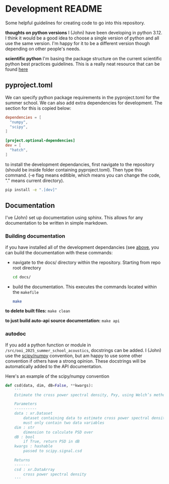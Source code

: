 # Development README
Some helpful guidelines for creating code to go into this repository.

**thoughts on python versions**
I (John) have been developing in python 3.12. I think it would be a good idea to choose a single version of python and all use the same version. I'm happy for it to be a different version though depending on other people's needs.

**scientific python** I'm basing the package structure on the current scientific python best practices guidelines. This is a really neat resource that can be found [here](https://learn.scientific-python.org/development/)


## pyproject.toml
We can specify python package requirements in the pyproject.toml for the summer school. We can also add extra dependencies for development. The section for this is copied below:

```toml
dependencies = [
  "numpy",
  "scipy",
]

[project.optional-dependencies]
dev = [
  "hatch",
]
```

to install the development dependancies, first navigate to the repository (should be inside folder containing pyproject.toml). Then type this command. (-e flag means editible, which means you can change the code, "." means current directory).

```bash
pip install -e ".[dev]"
```

## Documentation
I've (John) set up documentation using sphinx. This allows for any documentation to be written in simple markdown.

### Building documentation
if you have installed all of the development dependancies (see [above](#pyprojecttoml), you can build the documentation with these commands:

- navigate to the docs/ directory within the repository. Starting from repo root directory
    ```bash
    cd docs/
    ```
- build the documentation. This executes the commands located within the `makefile`
    ```bash
    make
    ```

**to delete built files:**
```make clean```

**to just build auto-api source documentation:**
```make api```


### autodoc
If you add a python function or module in `/src/ooi_2025_summer_school_acoustics`, docstrings can be added. I (John) use the [scipy/numpy](https://numpydoc.readthedocs.io/en/latest/format.html) convention, but am happy to use some other convention if others have a strong opinion. These docstrings will be automatically added to the API documentation. 


Here's an example of the scipy/numpy convention

```python
def csd(data, dim, dB=False, **kwargs):
    '''
    Estimate the cross power spectral density, Pxy, using Welch’s method.

    Parameters
    ----------
    data : xr.Dataset
        dataset containing data to estimate cross power spectral density.
        must only contain two data variables
    dim : str
        dimension to calculate PSD over
    dB : bool
        if True, return PSD in dB
    kwargs : hashable
        passed to scipy.signal.csd

    Returns
    -------
    csd : xr.DataArray
        cross power spectral density
    '''
```